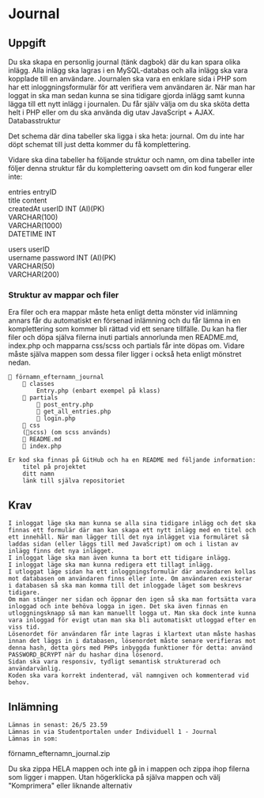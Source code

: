 # Journal

## Uppgift

Du ska skapa en personlig journal (tänk dagbok) där du kan spara olika inlägg. Alla inlägg ska lagras i en MySQL-databas och alla inlägg ska vara kopplade till en användare. Journalen ska vara en enklare sida i PHP som har ett inloggningsformulär för att verifiera vem användaren är. När man har loggat in ska man sedan kunna se sina tidigare gjorda inlägg samt kunna lägga till ett nytt inlägg i journalen. Du får själv välja om du ska sköta detta helt i PHP eller om du ska använda dig utav JavaScript + AJAX.
Databasstruktur

Det schema där dina tabeller ska ligga i ska heta: journal. Om du inte har döpt schemat till just detta kommer du få komplettering.

Vidare ska dina tabeller ha följande struktur och namn, om dina tabeller inte följer denna struktur får du komplettering oavsett om din kod fungerar eller inte:

  entries entryID 	
  title 	content 	
  createdAt 	userID
  INT (AI)(PK) 	
  VARCHAR(100) 	
  VARCHAR(1000) 	
  DATETIME 	INT

  users userID 	
  username 	password
  INT (AI)(PK) 	
  VARCHAR(50) 	
  VARCHAR(200)

### Struktur av mappar och filer

Era filer och era mappar måste heta enligt detta mönster vid inlämning annars får du automatiskt en försenad inlämning och du får lämna in en komplettering som kommer bli rättad vid ett senare tillfälle. Du kan ha fler filer och döpa själva filerna inuti partials annorlunda men README.md, index.php och mapparna css/scss och partials får inte döpas om. Vidare måste själva mappen som dessa filer ligger i också heta enligt mönstret nedan.

    📁 förnamn_efternamn_journal
        📁 classes
            Entry.php (enbart exempel på klass)
        📁 partials
            📄 post_entry.php
            📄 get_all_entries.php
            📄 login.php
        📁 css
        (📁scss) (om scss används)
        📄 README.md
        📄 index.php

    Er kod ska finnas på GitHub och ha en README med följande information:
        titel på projektet
        ditt namn
        länk till själva repositoriet

## Krav

    I inloggat läge ska man kunna se alla sina tidigare inlägg och det ska finnas ett formulär där man kan skapa ett nytt inlägg med en titel och ett innehåll. När man lägger till det nya inlägget via formuläret så laddas sidan (eller läggs till med JavaScript) om och i listan av inlägg finns det nya inlägget.
    I inloggat läge ska man även kunna ta bort ett tidigare inlägg.
    I inloggat läge ska man kunna redigera ett tillagt inlägg.
    I utloggat läge sidan ha ett inloggningsformulär där användaren kollas mot databasen om användaren finns eller inte. Om användaren existerar i databasen så ska man komma till det inloggade läget som beskrevs tidigare.
    Om man stänger ner sidan och öppnar den igen så ska man fortsätta vara inloggad och inte behöva logga in igen. Det ska även finnas en utloggningsknapp så man kan manuellt logga ut. Man ska dock inte kunna vara inloggad för evigt utan man ska bli automatiskt utloggad efter en viss tid.
    Lösenordet för användaren får inte lagras i klartext utan måste hashas innan det läggs in i databasen, lösenordet måste senare verifieras mot denna hash, detta görs med PHPs inbyggda funktioner för detta: använd PASSWORD_BCRYPT när du hashar dina lösenord.
    Sidan ska vara responsiv, tydligt semantisk strukturerad och användarvänlig.
    Koden ska vara korrekt indenterad, väl namngiven och kommenterad vid behov.

## Inlämning

    Lämnas in senast: 26/5 23.59
    Lämnas in via Studentportalen under Individuell 1 - Journal
    Lämnas in som:

förnamn_efternamn_journal.zip

Du ska zippa HELA mappen och inte gå in i mappen och zippa ihop filerna som ligger i mappen. Utan högerklicka på själva mappen och välj "Komprimera" eller liknande alternativ
